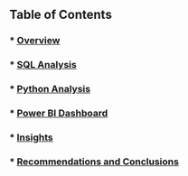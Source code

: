 ## Table of Contents
### * [Overview](Report/01_Overview.md)
### * [SQL Analysis](Report/02_SQLAnalysis.md)
### * [Python Analysis](Report/03_PythonAnalysis.md)
### * [Power BI Dashboard](Report/04_BIAnalysis.md)
### * [Insights](Report/05_Insights.md)
### * [Recommendations and Conclusions](Report/06_Conclusions.md)

